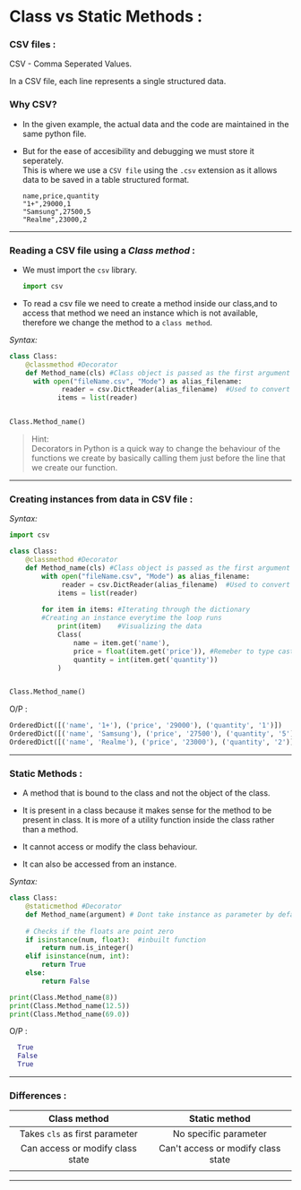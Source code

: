 # **Class vs Static Methods :**  

### **CSV files :**  

CSV - Comma Seperated Values.

In a CSV file, each line represents a single structured data.

### **Why CSV?**      
* In the given example, the actual data and the code are maintained in the same python file.  

* But for the ease of accesibility and debugging we must store it seperately.  
This is where we use a `CSV file` using the `.csv` extension as it allows data to be saved in a table structured format.  

    ```
    name,price,quantity
    "1+",29000,1
    "Samsung",27500,5
    "Realme",23000,2
    ```

___  


### **Reading a CSV file using a *_Class method_* :**  

* We must import the `csv` library.

    ```python
    import csv
    ```


* To read a csv file we need to create a method inside our class,and to access that method we need an instance which is not available, therefore we  change the method to a `class method`.

*Syntax:*  

```python
class Class:
    @classmethod #Decorator 
    def Method_name(cls) #Class object is passed as the first argument
      with open("fileName.csv", "Mode") as alias_filename:
             reader = csv.DictReader(alias_filename)  #Used to convert the csv file into a list of dictionaries
            items = list(reader) 


Class.Method_name()
```
 

>Hint:  
Decorators in Python is a quick way to change the behaviour of the functions we create by basically calling them just before the line that we create our function.


___

### **Creating instances from data in CSV file :**  


*Syntax:*  

```python
import csv

class Class:
    @classmethod #Decorator 
    def Method_name(cls) #Class object is passed as the first argument
        with open("fileName.csv", "Mode") as alias_filename:
             reader = csv.DictReader(alias_filename)  #Used to convert the csv file into a list of dictionaries
            items = list(reader) 
        
        for item in items: #Iterating through the dictionary   
        #Creating an instance everytime the loop runs
            print(item)    #Visualizing the data
            Class(                 
                name = item.get('name'), 
                price = float(item.get('price')), #Remeber to type cast as python stores the contents of a csv file as strings.
                quantity = int(item.get('quantity'))
            )


Class.Method_name()
```


O/P :

```python
OrderedDict([('name', '1+'), ('price', '29000'), ('quantity', '1')])
OrderedDict([('name', 'Samsung'), ('price', '27500'), ('quantity', '5')])
OrderedDict([('name', 'Realme'), ('price', '23000'), ('quantity', '2')])

```

___



### **Static Methods :**


* A method that is bound to the class and not the object of the class.  

*  It is present in a class because it makes sense for the method to be present in class. It is more of a utility function inside the class rather than a method.

* It cannot access or modify the class behaviour.

* It can also be accessed from an instance.

*Syntax:*  

```python
class Class:
    @staticmethod #Decorator 
    def Method_name(argument) # Dont take instance as parameter by default
    
    # Checks if the floats are point zero
    if isinstance(num, float):  #inbuilt function
        return num.is_integer()
    elif isinstance(num, int):
        return True
    else:
        return False

print(Class.Method_name(8))
print(Class.Method_name(12.5))
print(Class.Method_name(69.0))
```
 
O/P :

```python
  True
  False
  True
```

____

### **Differences :**  

|Class method | Static method  |
|:----:|:-------: |
| Takes `cls` as first parameter     | No specific parameter          |
| Can access or modify class state     | Can't access or modify class state          |
|      |          |   


___